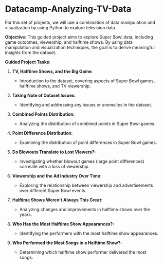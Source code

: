# Datacamp-Analyzing-TV-Data

For this set of projects, we will use a combination of data manipulation and visualization by using Python to explore television data.  

**Objective:**
This guided project aims to explore Super Bowl data, including game outcomes, viewership, and halftime shows. 
By using data manipulation and visualization techniques, the goal is to derive meaningful insights from the dataset.

**Guided Project Tasks:**

1. **TV, Halftime Shows, and the Big Game:**
   - Introduction to the dataset, covering aspects of Super Bowl games, halftime shows, and TV viewership.

2. **Taking Note of Dataset Issues:**
   - Identifying and addressing any issues or anomalies in the dataset.

3. **Combined Points Distribution:**
   - Analyzing the distribution of combined points in Super Bowl games.

4. **Point Difference Distribution:**
   - Examining the distribution of point differences in Super Bowl games.

5. **Do Blowouts Translate to Lost Viewers?:**
   - Investigating whether blowout games (large point differences) correlate with a loss of viewership.

6. **Viewership and the Ad Industry Over Time:**
   - Exploring the relationship between viewership and advertisements over different Super Bowl events.

7. **Halftime Shows Weren't Always This Great:**
   - Analyzing changes and improvements in halftime shows over the years.

8. **Who Has the Most Halftime Show Appearances?:**
   - Identifying the performers with the most halftime show appearances.

9. **Who Performed the Most Songs in a Halftime Show?:**
   - Determining which halftime show performer delivered the most songs.


